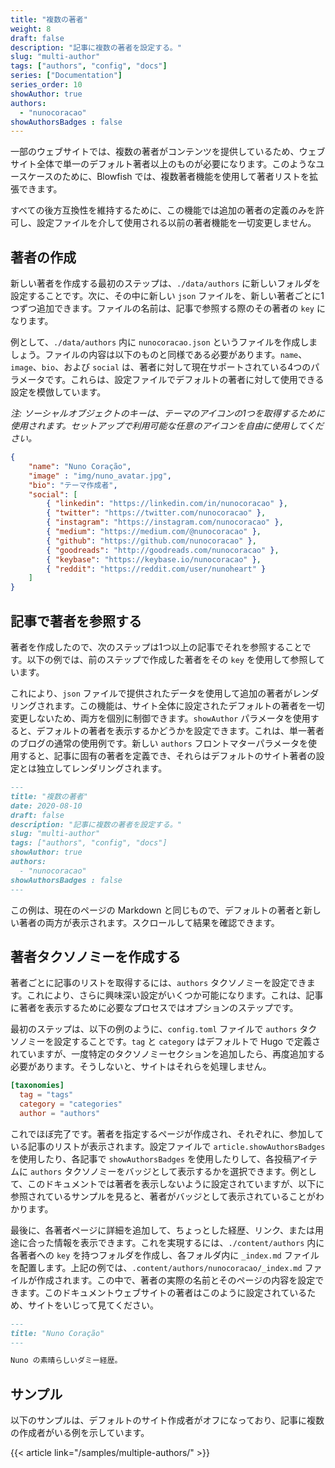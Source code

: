 ```yaml
---
title: "複数の著者"
weight: 8
draft: false
description: "記事に複数の著者を設定する。"
slug: "multi-author"
tags: ["authors", "config", "docs"]
series: ["Documentation"]
series_order: 10
showAuthor: true
authors:
  - "nunocoracao"
showAuthorsBadges : false 
---
```



一部のウェブサイトでは、複数の著者がコンテンツを提供しているため、ウェブサイト全体で単一のデフォルト著者以上のものが必要になります。このようなユースケースのために、Blowfish では、複数著者機能を使用して著者リストを拡張できます。

すべての後方互換性を維持するために、この機能では追加の著者の定義のみを許可し、設定ファイルを介して使用される以前の著者機能を一切変更しません。

## 著者の作成

新しい著者を作成する最初のステップは、`./data/authors` に新しいフォルダを設定することです。次に、その中に新しい `json` ファイルを、新しい著者ごとに1つずつ追加できます。ファイルの名前は、記事で参照する際のその著者の `key` になります。

例として、`./data/authors` 内に `nunocoracao.json` というファイルを作成しましょう。ファイルの内容は以下のものと同様である必要があります。`name`、`image`、`bio`、および `social` は、著者に対して現在サポートされている4つのパラメータです。これらは、設定ファイルでデフォルトの著者に対して使用できる設定を模倣しています。

_注: ソーシャルオブジェクトのキーは、テーマのアイコンの1つを取得するために使用されます。セットアップで利用可能な任意のアイコンを自由に使用してください。_

```json
{
    "name": "Nuno Coração",
    "image" : "img/nuno_avatar.jpg",
    "bio": "テーマ作成者",
    "social": [
        { "linkedin": "https://linkedin.com/in/nunocoracao" },
        { "twitter": "https://twitter.com/nunocoracao" },
        { "instagram": "https://instagram.com/nunocoracao" },
        { "medium": "https://medium.com/@nunocoracao" },
        { "github": "https://github.com/nunocoracao" },
        { "goodreads": "http://goodreads.com/nunocoracao" },
        { "keybase": "https://keybase.io/nunocoracao" },
        { "reddit": "https://reddit.com/user/nunoheart" }
    ]
}
```

## 記事で著者を参照する

著者を作成したので、次のステップは1つ以上の記事でそれを参照することです。以下の例では、前のステップで作成した著者をその `key` を使用して参照しています。

これにより、`json` ファイルで提供されたデータを使用して追加の著者がレンダリングされます。この機能は、サイト全体に設定されたデフォルトの著者を一切変更しないため、両方を個別に制御できます。`showAuthor` パラメータを使用すると、デフォルトの著者を表示するかどうかを設定できます。これは、単一著者のブログの通常の使用例です。新しい `authors` フロントマターパラメータを使用すると、記事に固有の著者を定義でき、それらはデフォルトのサイト著者の設定とは独立してレンダリングされます。

```md
---
title: "複数の著者"
date: 2020-08-10
draft: false
description: "記事に複数の著者を設定する。"
slug: "multi-author"
tags: ["authors", "config", "docs"]
showAuthor: true
authors:
  - "nunocoracao"
showAuthorsBadges : false 
---
```

この例は、現在のページの Markdown と同じもので、デフォルトの著者と新しい著者の両方が表示されます。スクロールして結果を確認できます。

## 著者タクソノミーを作成する

著者ごとに記事のリストを取得するには、`authors` タクソノミーを設定できます。これにより、さらに興味深い設定がいくつか可能になります。これは、記事に著者を表示するために必要なプロセスではオプションのステップです。

最初のステップは、以下の例のように、`config.toml` ファイルで `authors` タクソノミーを設定することです。`tag` と `category` はデフォルトで Hugo で定義されていますが、一度特定のタクソノミーセクションを追加したら、再度追加する必要があります。そうしないと、サイトはそれらを処理しません。

```toml
[taxonomies]
  tag = "tags"
  category = "categories"
  author = "authors"
```

これでほぼ完了です。著者を指定するページが作成され、それぞれに、参加している記事のリストが表示されます。設定ファイルで `article.showAuthorsBadges` を使用したり、各記事で `showAuthorsBadges` を使用したりして、各投稿アイテムに `authors` タクソノミーをバッジとして表示するかを選択できます。例として、このドキュメントでは著者を表示しないように設定されていますが、以下に参照されているサンプルを見ると、著者がバッジとして表示されていることがわかります。

最後に、各著者ページに詳細を追加して、ちょっとした経歴、リンク、または用途に合った情報を表示できます。これを実現するには、`./content/authors` 内に各著者への `key` を持つフォルダを作成し、各フォルダ内に `_index.md` ファイルを配置します。上記の例では、`.content/authors/nunocoracao/_index.md` ファイルが作成されます。この中で、著者の実際の名前とそのページの内容を設定できます。このドキュメントウェブサイトの著者はこのように設定されているため、サイトをいじって見てください。

```md
---
title: "Nuno Coração"
---

Nuno の素晴らしいダミー経歴。

```

## サンプル

以下のサンプルは、デフォルトのサイト作成者がオフになっており、記事に複数の作成者がいる例を示しています。

{{< article link="/samples/multiple-authors/" >}}
